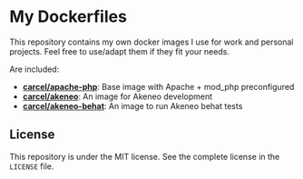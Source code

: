 # My Dockerfiles

This repository contains my own docker images I use for work and personal projects. Feel free to use/adapt them if they fit your needs.

Are included:

- [**carcel/apache-php**](apache-php/README.md): Base image with Apache + mod_php preconfigured
- [**carcel/akeneo**](akeneo/README.md): An image for Akeneo development
- [**carcel/akeneo-behat**](akeneo-behat/README.md): An image to run Akeneo behat tests

## License

This repository is under the MIT license. See the complete license in the `LICENSE` file.
